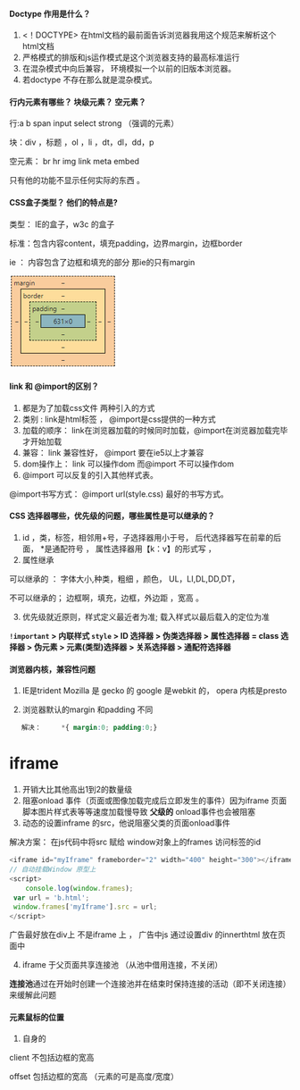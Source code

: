 #### Doctype 作用是什么？

1. <！DOCTYPE> 在html文档的最前面告诉浏览器我用这个规范来解析这个html文档
2. 严格模式的排版和js运作模式是这个浏览器支持的最高标准运行
3. 在混杂模式中向后兼容， 环境模拟一个以前的旧版本浏览器。
4. 若doctype 不存在那么就是混杂模式。

#### 行内元素有哪些？ 块级元素？ 空元素？

行:a b span input select strong （强调的元素）

块：div ，标题 ，ol ，li ，dt，dl，dd，p

空元素：  br   hr  img link meta embed  

只有他的功能不显示任何实际的东西 。

####  CSS盒子类型？ 他们的特点是?

类型： IE的盒子，w3c 的盒子

标准：包含内容content，填充padding，边界margin，边框border

ie ： 内容包含了边框和填充的部分      那ie的只有margin  

![image-20211221233121353](HtmlCSS.assets/image-20211221233121353-16401006840921.png)

#### link 和 @import的区别？ 

1. 都是为了加载css文件  两种引入的方式 
2. 类别 : link是html标签  ， @import是css提供的一种方式
3. 加载的顺序： link在浏览器加载的时候同时加载，@import在浏览器加载完毕才开始加载
4. 兼容： link 兼容性好， @import 要在ie5以上才兼容
5. dom操作上： link 可以操作dom  而@import 不可以操作dom 
6. @import 可以反复的引入其他样式表。 

@import书写方式： @import url(style.css)   最好的书写方式。 

#### CSS 选择器哪些，优先级的问题，哪些属性是可以继承的？

1. id ，类，标签，相邻用+号，子选择器用小于号， 后代选择器写在前辈的后面，  *是通配符号 ， 属性选择器用【k：v】的形式写  ， 
2. 属性继承  

可以继承的 ：  字体大小,种类，粗细 ，颜色， UL，LI,DL,DD,DT，

不可以继承的； 边框啊，填充，边框，外边距 ，宽高 。

3. 优先级就近原则，样式定义最近者为准; 载入样式以最后载入的定位为准

**`!important` > 内联样式 `style` > ID 选择器 > 伪类选择器 > 属性选择器 = class 选择器 > 伪元素 > 元素(类型)选择器 > 关系选择器 > 通配符选择器**

#### 浏览器内核，兼容性问题

1.  IE是trident    Mozilla 是 gecko 的   google 是webkit 的， opera 内核是presto

2. 浏览器默认的margin 和padding 不同    

```css
   解决：     *{ margin:0; padding:0;}    
```





# iframe

1. 开销大比其他高出1到2的数量级
2. 阻塞onload 事件（页面或图像加载完成后立即发生的事件）因为iframe 页面脚本图片样式表等等速度加载慢导致 **父级的** onload事件也会被阻塞
3. 动态的设置inframe 的src，他说阻塞父类的页面onload事件   

解决方案：  在js代码中将src 赋给 window对象上的frames 访问标签的id  

```js
<iframe id="myIframe" frameborder="2" width="400" height="300"></iframe>
// 自动挂载Window 原型上 
<script>
    console.log(window.frames);
 var url = 'b.html';
 window.frames['myIframe'].src = url;
</script>
```

广告最好放在div上 不是iframe 上 ， 广告中js 通过设置div 的innerthtml 放在页面中

4. iframe 于父页面共享连接池  （从池中借用连接，不关闭）

**连接池**通过在开始时创建一个连接池并在结束时保持连接的活动（即不关闭连接）来缓解此问题

#### 元素鼠标的位置

1. 自身的

client      不包括边框的宽高

offset      包括边框的宽高 （元素的可是高度/宽度）







